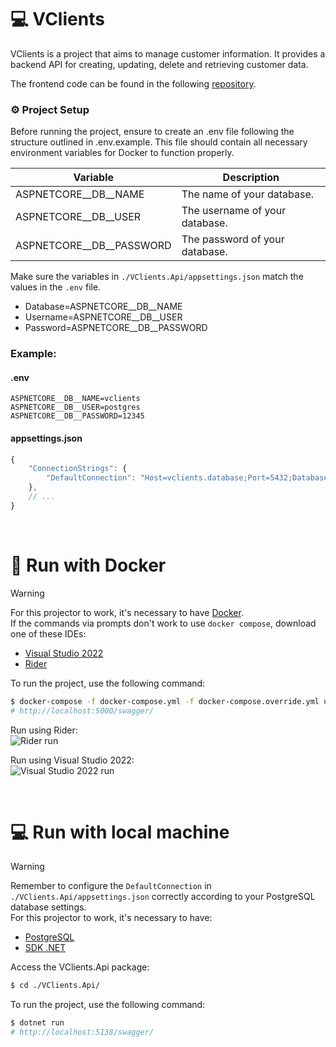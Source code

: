 ﻿# 💻 VClients

VClients is a project that aims to manage customer information. It provides a backend API for creating, updating, delete and retrieving customer data.

The frontend code can be found in the following [repository](https://github.com/LuigiVanin/customer-manager-sample).

### ⚙️ Project Setup 

Before running the project, ensure to create an .env file following the structure outlined in .env.example. This file should contain all necessary environment variables for Docker to function properly.

| Variable      | Description                                        |
|---------------|----------------------------------------------------|
| ASPNETCORE__DB__NAME | The name of your database. |
| ASPNETCORE__DB__USER | The username of your database. |
| ASPNETCORE__DB__PASSWORD | The password of your database. |

Make sure the variables in `./VClients.Api/appsettings.json` match the values in the `.env` file. 
- Database=ASPNETCORE__DB__NAME
- Username=ASPNETCORE__DB__USER 
- Password=ASPNETCORE__DB__PASSWORD

### Example:
#### .env
```
ASPNETCORE__DB__NAME=vclients
ASPNETCORE__DB__USER=postgres
ASPNETCORE__DB__PASSWORD=12345
```

#### appsettings.json
```js
{
    "ConnectionStrings": {
        "DefaultConnection": "Host=vclients.database;Port=5432;Database=vclients;Username=postgres;Password=12345"
    },
    // ...
}
```
<br>

# 🐋 Run with Docker 

> [!warning]
> For this projector to work, it's necessary to have [Docker](https://www.docker.com/products/docker-desktop/). <br>
> If the commands via prompts don't work to use `docker compose`, download one of these IDEs:
> - [Visual Studio 2022](https://visualstudio.microsoft.com/pt-br/vs/)
> - [Rider](https://www.jetbrains.com/pt-br/rider/)

To run the project, use the following command:
```bash
$ docker-compose -f docker-compose.yml -f docker-compose.override.yml up -d
# http://localhost:5000/swagger/
```

Run using Rider:<br>
![Rider run](https://github.com/maycon-mdrs/web-2/assets/81583731/1bd45aef-3268-4032-ac4c-0a4424ae81e0)

Run using Visual Studio 2022:<br>
![Visual Studio 2022 run](https://github.com/maycon-mdrs/web-2/assets/81583731/7f3a66d4-7a5f-415f-9a81-124cb9cec4e8)

<br>

# 💻 Run with local machine

> [!warning]
> Remember to configure the `DefaultConnection` in `./VClients.Api/appsettings.json` correctly according to your PostgreSQL database settings. <br>
> For this projector to work, it's necessary to have:
> - [PostgreSQL](https://www.postgresql.org/)
> - [SDK .NET](https://dotnet.microsoft.com/pt-br/download)

Access the VClients.Api package:
```bash
$ cd ./VClients.Api/
```

To run the project, use the following command:
```bash
$ dotnet run
# http://localhost:5138/swagger/
```
